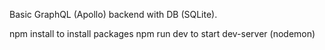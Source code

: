 Basic GraphQL (Apollo) backend with DB (SQLite).

npm install to install packages
npm run dev to start dev-server (nodemon)
